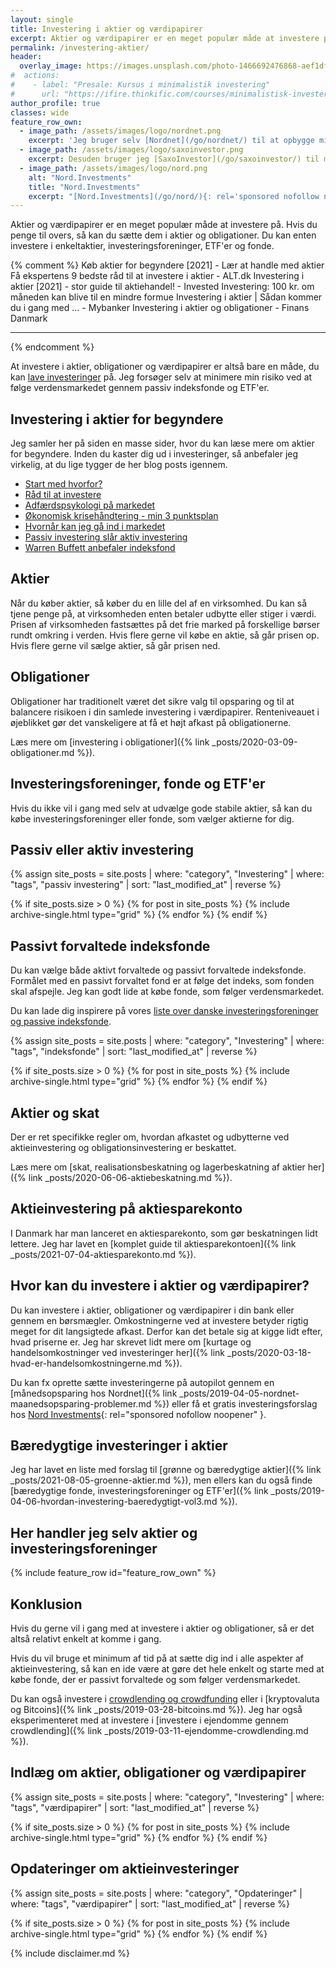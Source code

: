 ```yaml
---
layout: single
title: Investering i aktier og værdipapirer
excerpt: Aktier og værdipapirer er en meget populær måde at investere på. Hvis du penge til overs, så kan du sætte dem i aktier og obligationer. Du kan enten investere i enkeltaktier, investeringsforeninger, ETF'er og fonde.
permalink: /investering-aktier/
header:
  overlay_image: https://images.unsplash.com/photo-1466692476868-aef1dfb1e735?ixlib=rb-1.2.1&ixid=eyJhcHBfaWQiOjEyMDd9&auto=format&fit=crop&w=1900&q=5
#  actions:
#    - label: "Presale: Kursus i minimalistik investering"
#      url: "https://ifire.thinkific.com/courses/minimalistisk-investering"
author_profile: true
classes: wide
feature_row_own:
  - image_path: /assets/images/logo/nordnet.png
    excerpt: 'Jeg bruger selv [Nordnet](/go/nordnet/) til at opbygge min portefølje via deres kurtagefri månedsopsparing og aldersopsparingen.'
  - image_path: /assets/images/logo/saxoinvestor.png
    excerpt: Desuden bruger jeg [SaxoInvestor](/go/saxoinvestor/) til min aktiesparekonto og handel uden minimumskurtage.'
  - image_path: /assets/images/logo/nord.png
    alt: "Nord.Investments"
    title: "Nord.Investments"
    excerpt: "[Nord.Investments](/go/nord/){: rel='sponsored nofollow noopener' } er en investeringsrobot, som ud fra din risikoprofil automatisk sætter dine investeringer op for et relativt lille beløb. De tilbyder et [gratis investeringsforslag](/go/nord/){: rel='sponsored nofollow noopener' }."
---
```


Aktier og værdipapirer er en meget populær måde at investere på. Hvis du penge til overs, så kan du sætte dem i aktier og obligationer. Du kan enten investere i enkeltaktier, investeringsforeninger, ETF'er og fonde. 

{% comment %}
Køb aktier for begyndere [2021] - Lær at handle med aktier
Få ekspertens 9 bedste råd til at investere i aktier - ALT.dk
Investering i aktier [2021] - stor guide til aktiehandel! - Invested 
Investering: 100 kr. om måneden kan blive til en mindre formue
Investering i aktier | Sådan kommer du i gang med ... - Mybanker
Investering i aktier og obligationer - Finans Danmark

***
{% endcomment %}

At investere i aktier, obligationer og værdipapirer er altså bare en måde, du kan [lave investeringer](/investering/) på. Jeg forsøger selv at minimere min risiko ved at følge verdensmarkedet gennem passiv indeksfonde og ETF'er.

## Investering i aktier for begyndere

Jeg samler her på siden en masse sider, hvor du kan læse mere om aktier for begyndere. Inden du kaster dig ud i investeringer, så anbefaler jeg virkelig, at du lige tygger de her blog posts igennem.

- [Start med hvorfor?](/start-med-hvorfor/)
- [Råd til at investere](/raad-til-investeringer/)
- [Adfærdspsykologi på markedet](/adfaerdspsykologi-aktiemarkedet/)
- [Økonomisk krisehåndtering - min 3 punktsplan](/kriseplan/)
- [Hvornår kan jeg gå ind i markedet](/hvornaar-ind-i-markedet/)
- [Passiv investering slår aktiv investering](/passiv-investering-slaar-aktiv/)
- [Warren Buffett anbefaler indeksfond](/warren-buffett-anbefaler-passive-indekser/)

## Aktier 

Når du køber aktier, så køber du en lille del af en virksomhed. Du kan så tjene penge på, at virksomheden enten betaler udbytte eller stiger i værdi. Prisen af virksomheden fastsættes på det frie marked på forskellige børser rundt omkring i verden. Hvis flere gerne vil købe en aktie, så går prisen op. Hvis flere gerne vil sælge aktier, så går prisen ned.

## Obligationer

Obligationer har traditionelt været det sikre valg til opsparing og til at balancere risikoen i din samlede investering i værdipapirer. Renteniveauet i øjeblikket gør det vanskeligere at få et højt afkast på obligationerne.

Læs mere om [investering i obligationer]({% link _posts/2020-03-09-obligationer.md %}).

## Investeringsforeninger, fonde og ETF'er

Hvis du ikke vil i gang med selv at udvælge gode stabile aktier, så kan du købe investeringsforeninger eller fonde, som vælger aktierne for dig.

## Passiv eller aktiv investering

<div class="feature__wrapper">

{% assign site_posts = site.posts | where: "category", "Investering" | where: "tags", "passiv investering" | sort: "last_modified_at" | reverse %}

{% if site_posts.size > 0 %}
  {% for post in site_posts %}
    {% include archive-single.html type="grid" %}
  {% endfor %}
{% endif %}

</div>

## Passivt forvaltede indeksfonde

Du kan vælge både aktivt forvaltede og passivt forvaltede indeksfonde. Formålet med en passivt forvaltet fond er at følge det indeks, som fonden skal afspejle. Jeg kan godt lide at købe fonde, som følger verdensmarkedet.

Du kan lade dig inspirere på vores [liste over danske investeringsforeninger og passive indeksfonde](/danske-investeringsforeninger-med-passive-indeksfonde/).

<div class="feature__wrapper">

{% assign site_posts = site.posts | where: "category", "Investering" | where: "tags", "indeksfonde" | sort: "last_modified_at" | reverse %}

{% if site_posts.size > 0 %}
  {% for post in site_posts %}
    {% include archive-single.html type="grid" %}
  {% endfor %}
{% endif %}

</div>

## Aktier og skat

Der er ret specifikke regler om, hvordan afkastet og udbytterne ved aktieinvestering og obligationsinvestering er beskattet.

Læs mere om [skat, realisationsbeskatning og lagerbeskatning af aktier her]({% link _posts/2020-06-06-aktiebeskatning.md %}).

## Aktieinvestering på aktiesparekonto

I Danmark har man lanceret en aktiesparekonto, som gør beskatningen lidt lettere. Jeg har lavet en [komplet guide til aktiesparekontoen]({% link _posts/2021-07-04-aktiesparekonto.md %}).

## Hvor kan du investere i aktier og værdipapirer?

Du kan investere i aktier, obligationer og værdipapirer i din bank eller gennem en børsmægler. Omkostningerne ved at investere betyder rigtig meget for dit langsigtede afkast. Derfor kan det betale sig at kigge lidt efter, hvad priserne er. Jeg har skrevet lidt mere om [kurtage og handelsomkostninger ved investeringer her]({% link _posts/2020-03-18-hvad-er-handelsomkostningerne.md %}).

Du kan fx oprette sætte investeringerne på autopilot gennem en [månedsopsparing hos Nordnet]({% link _posts/2019-04-05-nordnet-maanedsopsparing-problemer.md %}) eller få et gratis investeringsforslag hos [Nord Investments](/go/nord/){: rel="sponsored nofollow noopener" }.

## Bæredygtige investeringer i aktier

Jeg har lavet en liste med forslag til [grønne og bæredygtige aktier]({% link _posts/2021-08-05-groenne-aktier.md %}), men ellers kan du også finde [bæredygtige fonde, investeringsforeninger og ETF'er]({% link _posts/2019-04-06-hvordan-investering-baeredygtigt-vol3.md %}).

## Her handler jeg selv aktier og investeringsforeninger

{% include feature_row id="feature_row_own" %}

## Konklusion

Hvis du gerne vil i gang med at investere i aktier og obligationer, så er det altså relativt enkelt at komme i gang.

Hvis du vil bruge et minimum af tid på at sætte dig ind i alle aspekter af aktieinvestering, så kan en ide være at gøre det hele enkelt og starte med at købe fonde, der er passivt forvaltede og som følger verdensmarkedet.

Du kan også investere i [crowdlending og crowdfunding](/crowdlending/) eller i [kryptovaluta og Bitcoins]({% link _posts/2019-03-28-bitcoins.md %}). Jeg har også eksperimenteret med at investere i [investere i ejendomme gennem crowdlending]({% link _posts/2019-03-11-ejendomme-crowdlending.md %}).

## Indlæg om aktier, obligationer og værdipapirer

<div class="feature__wrapper">

{% assign site_posts = site.posts | where: "category", "Investering" | where: "tags", "værdipapirer" | sort: "last_modified_at" | reverse %}

{% if site_posts.size > 0 %}
  {% for post in site_posts %}
    {% include archive-single.html type="grid" %}
  {% endfor %}
{% endif %}

</div>

## Opdateringer om aktieinvesteringer

<div class="feature__wrapper">

{% assign site_posts = site.posts | where: "category", "Opdateringer" | where: "tags", "værdipapirer" | sort: "last_modified_at" | reverse %}

{% if site_posts.size > 0 %}
  {% for post in site_posts %}
    {% include archive-single.html type="grid" %}
  {% endfor %}
{% endif %}

</div>

{% include disclaimer.md %}
